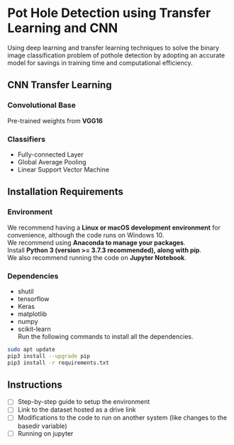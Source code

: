 # Pot Hole Detection using Transfer Learning and CNN
Using deep learning and transfer learning techniques to solve the binary image classification problem of pothole detection by adopting an accurate model for savings in training time and computational efficiency.

## CNN Transfer Learning
### Convolutional Base
Pre-trained weights from **VGG16**

### Classifiers
  - Fully-connected Layer
  - Global Average Pooling
  - Linear Support Vector Machine

## Installation Requirements
### Environment
We recommend having a **Linux or macOS development environment** for convenience, although the code runs on Windows 10.<br>We recommend using **Anaconda to manage your packages**.<br>Install **Python 3 (version >= 3.7.3 recommended), along with pip**.<br>We also recommend running the code on **Jupyter Notebook**.

### Dependencies
- shutil
- tensorflow
- Keras
- matplotlib
- numpy
- scikit-learn
<br>Run the following commands to install all the dependencies.<br>
```bash
sudo apt update
pip3 install --upgrade pip
pip3 install -r requirements.txt
```
## Instructions
- [ ] Step-by-step guide to setup the environment
- [ ] Link to the dataset hosted as a drive link
- [ ] Modifications to the code to run on another system (like changes to the basedir variable)
- [ ] Running on jupyter
